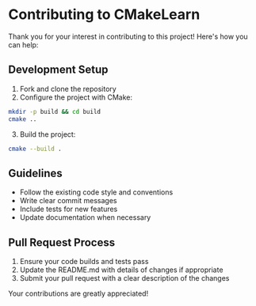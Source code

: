 # Contributing to CMakeLearn

Thank you for your interest in contributing to this project! Here's how you can help:

## Development Setup

1. Fork and clone the repository
2. Configure the project with CMake:
```bash
mkdir -p build && cd build
cmake ..
```
3. Build the project:
```bash
cmake --build .
```

## Guidelines

- Follow the existing code style and conventions
- Write clear commit messages
- Include tests for new features
- Update documentation when necessary

## Pull Request Process

1. Ensure your code builds and tests pass
2. Update the README.md with details of changes if appropriate
3. Submit your pull request with a clear description of the changes

Your contributions are greatly appreciated!

